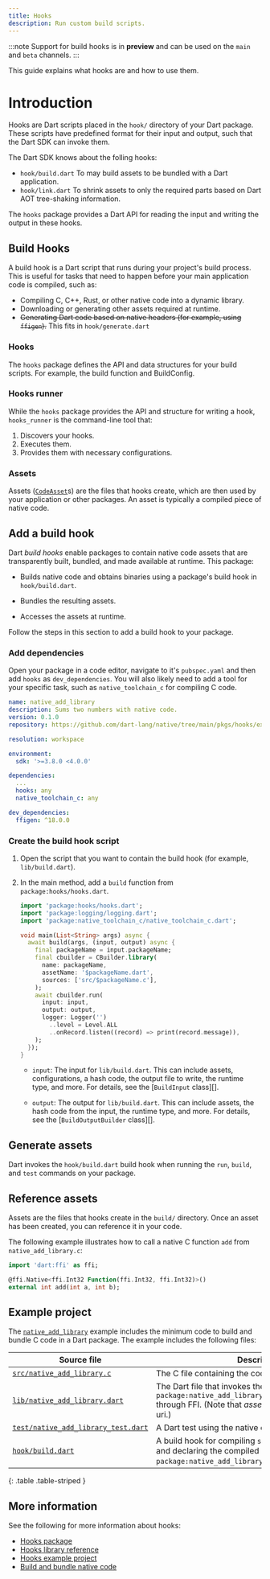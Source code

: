 ```yaml
---
title: Hooks
description: Run custom build scripts.
---
```


:::note
Support for build hooks is in **preview** and
can be used on the `main` and `beta` channels.
:::

This guide explains what hooks are and how to use them.

# Introduction

Hooks are Dart scripts placed in the `hook/` directory of your Dart package.
These scripts have predefined format for their input and output, such that the
Dart SDK can invoke them.

The Dart SDK knows about the folling hooks:

* `hook/build.dart` To may build assets to be bundled with a Dart application.
* `hook/link.dart` To shrink assets to only the required parts based on Dart
  AOT tree-shaking information.

The `hooks` package provides a Dart API for reading the input and writing the
output in these hooks.

## Build Hooks

A build hook is a Dart script that runs during your project's build process.
This is useful for tasks that need to happen before your main application code
is compiled, such as:

* Compiling C, C++, Rust, or other native code into a dynamic library.
* Downloading or generating other assets required at runtime.
* ~~Generating Dart code based on native headers (for example, using
    `ffigen`).~~ This fits in `hook/generate.dart`

### Hooks

The `hooks` package defines the API and data structures for
your build scripts. For example, the build function and
BuildConfig.

### Hooks runner

While the `hooks` package provides the API and structure for
writing a hook, `hooks_runner` is the command-line tool
that:

1. Discovers your hooks.
2. Executes them.
3. Provides them with necessary configurations.

### Assets

Assets ([`CodeAsset`][]s) are the files that hooks create,
which are then used by your application or other packages.
An asset is typically a compiled piece of native code.

[`CodeAsset`]: {{site.pub-api}}/code_assets/latest/code_assets/CodeAsset-class.html

## Add a build hook

Dart _build hooks_ enable packages to contain
native code assets that are transparently built, bundled,
and made available at runtime. This package:

*   Builds native code and obtains binaries using a package's
    build hook in `hook/build.dart`.

*   Bundles the resulting assets.

*   Accesses the assets at runtime.

Follow the steps in this section to add a build hook to your
package.

### Add dependencies

Open your package in a code editor, navigate to it's
`pubspec.yaml` and then add `hooks` as
`dev_dependencies`. You will also likely need to add a
tool for your specific task, such as `native_toolchain_c`
for compiling C code.

```yaml title="pubspec.yaml"
name: native_add_library
description: Sums two numbers with native code.
version: 0.1.0
repository: https://github.com/dart-lang/native/tree/main/pkgs/hooks/example/build/native_add_library

resolution: workspace

environment:
  sdk: '>=3.8.0 <4.0.0'

dependencies:
  ...
  hooks: any
  native_toolchain_c: any

dev_dependencies:
  ffigen: ^18.0.0
 ```

### Create the build hook script

1.  Open the script that you want to contain the build hook
    (for example, `lib/build.dart`). 

1.  In the main method, add a `build` function from
    `package:hooks/hooks.dart`.

    ```dart title="hooks/build.dart"
    import 'package:hooks/hooks.dart';
    import 'package:logging/logging.dart';
    import 'package:native_toolchain_c/native_toolchain_c.dart';

    void main(List<String> args) async {
      await build(args, (input, output) async {
        final packageName = input.packageName;
        final cbuilder = CBuilder.library(
          name: packageName,
          assetName: '$packageName.dart',
          sources: ['src/$packageName.c'],
        );
        await cbuilder.run(
          input: input,
          output: output,
          logger: Logger('')
            ..level = Level.ALL
            ..onRecord.listen((record) => print(record.message)),
        );
      });
    }
    ```

    * `input`: The input for `lib/build.dart`. This can include
      assets, configurations, a hash code, the output file to
      write, the runtime type, and more. For details, see
      the [`BuildInput` class][].

    * `output`: The output for `lib/build.dart`. This can
      include assets, the hash code from the input, the
      runtime type, and more. For details, see the
      [`BuildOutputBuilder` class][].

## Generate assets

Dart invokes the `hook/build.dart` build hook when
running the `run`, `build`, and `test` commands on your
package.

## Reference assets

Assets are the files that hooks create in the
`build/` directory. Once an asset has been created,
you can reference it in your code.

The following example illustrates how to call a native
C function `add` from `native_add_library.c`:

```dart title="my_package/lib/my_package.dart"
import 'dart:ffi' as ffi;

@ffi.Native<ffi.Int32 Function(ffi.Int32, ffi.Int32)>()
external int add(int a, int b);
```

## Example project

The [`native_add_library`][] example includes the
minimum code to build and bundle C code in a Dart package.
The example includes the following files:

| **Source file**                         | **Description**                                                                                                                                                                |
| --------------------------------------- | ------------------------------------------------------------------------------------------------------------------------------------------------------------------------------ |
| [`src/native_add_library.c`][]          | The C file containing the code for `add`.                                                                                                                                      |
| [`lib/native_add_library.dart`][]       | The Dart file that invokes the C function `add` in asset `package:native_add_library/native_add_library.dart` through FFI. (Note that _asset id_ defaults to the library uri.) |
| [`test/native_add_library_test.dart`][] | A Dart test using the native code.                                                                                                                                             |
| [`hook/build.dart`][]                   | A build hook for compiling `src/native_add_library.c` and declaring the compiled asset with  id `package:native_add_library/native_add_library.dart`.                          |

{: .table .table-striped }

[`src/native_add_library.c`]: {{site.repo.dart.org}}/native/blob/main/pkgs/hooks/example/build/native_add_library/src/native_add_library.c
[`lib/native_add_library.dart`]: {{site.repo.dart.org}}/native/blob/main/pkgs/hooks/example/build/native_add_library/lib/native_add_library.dart
[`test/native_add_library_test.dart`]: {{site.repo.dart.org}}/native/blob/main/pkgs/hooks/example/build/native_add_library/test/native_add_library_test.dart
[`hook/build.dart`]: {{site.repo.dart.org}}/native/blob/main/pkgs/hooks/example/build/native_add_library/hook/build.dart
[`native_add_library`]: {{site.repo.dart.org}}/native/blob/main/pkgs/hooks/example/build/native_add_library
[`native_add_app`]: {{site.repo.dart.org}}/native/tree/main/pkgs/hooks/example/build/native_add_app

## More information

See the following for more information about hooks:

* [Hooks package][]
* [Hooks library reference][]
* [Hooks example project][]
* [Build and bundle native code][]

[Hooks package]: https://pub.dev/packages/hooks
[Hooks library reference]: https://pub.dev/documentation/hooks/0.19.5/hooks/
[Hooks example project]: https://github.com/dart-lang/native/tree/main/pkgs/hooks/example/build
[Build and bundle native code]: https://dart.dev/interop/c-interop#build-hooks

[`CodeAsset`]: {{site.pub-api}}/code_assets/latest/code_assets/CodeAsset-class.html
[`assetId`]: {{site.dart-api}}/dart-ffi/Native/assetId.html
